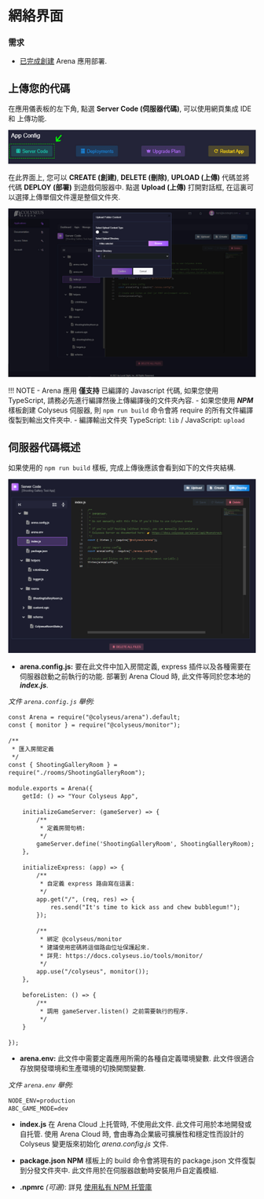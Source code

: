 # 網絡界面

### 需求

* [已完成創建](../create-application/) Arena 應用部署.

## 上傳您的代碼
在應用儀表板的左下角, 點選 **Server Code (伺服器代碼)**, 可以使用網頁集成 IDE 和 上傳功能.

![Arena 應用管理界面](../../images/edit-server-code.jpg)

在此界面上, 您可以 **CREATE (創建)**, **DELETE (刪除)**, **UPLOAD (上傳)** 代碼並將代碼 **DEPLOY (部署)** 到遊戲伺服器中. 點選 **Upload (上傳)** 打開對話框, 在這裏可以選擇上傳單個文件還是整個文件夾.

![Arena 應用管理界面](../../images/upload-dialog.jpg)

!!! NOTE
    - Arena 應用 **僅支持** 已編譯的 Javascript 代碼, 如果您使用 TypeScript, 請務必先進行編譯然後上傳編譯後的文件夾內容.
    - 如果您使用 ***NPM*** 樣板創建 Colyseus 伺服器, 則 ```npm run build``` 命令會將 require 的所有文件編譯復製到輸出文件夾中.
    - 編譯輸出文件夾 TypeScript: ```lib``` / JavaScript: ```upload```

## 伺服器代碼概述

如果使用的 ```npm run build``` 樣板, 完成上傳後應該會看到如下的文件夾結構.

![Arena 代碼樣板](../../images/code-template.jpg)

- **arena.config.js:** 要在此文件中加入房間定義, express 插件以及各種需要在伺服器啟動之前執行的功能. 部署到 Arena Cloud 時, 此文件等同於您本地的 ***index.js***.

*文件 ```arena.config.js``` 舉例:*
```
const Arena = require("@colyseus/arena").default;
const { monitor } = require("@colyseus/monitor");

/**
 * 匯入房間定義
 */
const { ShootingGalleryRoom } = require("./rooms/ShootingGalleryRoom");

module.exports = Arena({
    getId: () => "Your Colyseus App",

    initializeGameServer: (gameServer) => {
        /**
         * 定義房間句柄:
         */
        gameServer.define('ShootingGalleryRoom', ShootingGalleryRoom);
    },

    initializeExpress: (app) => {
        /**
         * 自定義 express 路由寫在這裏:
         */
        app.get("/", (req, res) => {
            res.send("It's time to kick ass and chew bubblegum!");
        });

        /**
         * 綁定 @colyseus/monitor
         * 建議使用密碼將這個路由位址保護起來.
         * 詳見: https://docs.colyseus.io/tools/monitor/
         */
        app.use("/colyseus", monitor());
    },

    beforeListen: () => {
        /**
         * 調用 gameServer.listen() 之前需要執行的程序.
         */
    }

});
```
- **arena.env:** 此文件中需要定義應用所需的各種自定義環境變數. 此文件很適合存放開發環境和生產環境的切換開關變數.

*文件 ```arena.env``` 舉例:*
```
NODE_ENV=production
ABC_GAME_MODE=dev
```

- **index.js** 在 Arena Cloud 上托管時, 不使用此文件. 此文件可用於本地開發或自托管. 使用 Arena Cloud 時, 會由專為企業級可擴展性和穩定性而設計的 Colyseus 變更版來初始化 *arena.config.js* 文件.

- **package.json** **NPM** 樣板上的 build 命令會將現有的 package.json 文件復製到分發文件夾中. 此文件用於在伺服器啟動時安裝用戶自定義模組.

- **.npmrc** *(可選)*: 詳見 [使用私有 NPM 托管庫](../../reference/npmrc-custom/)
